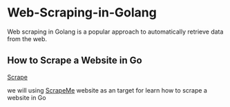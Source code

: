 # Web-Scraping-in-Golang

Web scraping in Golang is a popular approach to automatically retrieve data from the web.

## How to Scrape a Website in Go

[Scrape](https://www.zenrows.com/blog/web-scraping-golang#how-to-web-scrape-in-go)

we will using  [ScrapeMe](https://scrapeme.live/shop/) website as an target for learn how to scrape a website in Go

